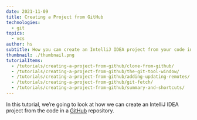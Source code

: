 ```yaml
---
date: 2021-11-09
title: Creating a Project from GitHub
technologies:
  - git
topics:
  - vcs
author: hs
subtitle: How you can create an IntelliJ IDEA project from your code in GitHub
thumbnail: ./thumbnail.png
tutorialItems:
  - /tutorials/creating-a-project-from-github/clone-from-github/
  - /tutorials/creating-a-project-from-github/the-git-tool-window/
  - /tutorials/creating-a-project-from-github/adding-updating-remotes/
  - /tutorials/creating-a-project-from-github/git-fetch/
  - /tutorials/creating-a-project-from-github/summary-and-shortcuts/
---
```


In this tutorial, we’re going to look at how we can create an IntelliJ IDEA project from the code in a [GitHub](https://github.com/) repository.

